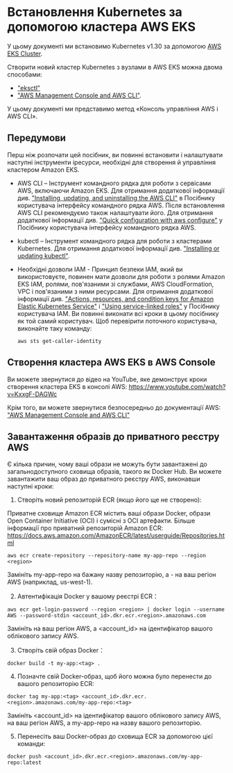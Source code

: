 # Встановлення Kubernetes за допомогою кластера AWS EKS

У цьому документі ми встановимо Kubernetes v1.30 за допомогою [AWS EKS Cluster](https://docs.aws.amazon.com/eks/latest/userguide/clusters.html).

Створити новий кластер Kubernetes з вузлами в AWS EKS можна двома способами:
- ["eksctl"](https://docs.aws.amazon.com/eks/latest/userguide/getting-started-eksctl.html)
- ["AWS Management Console and AWS CLI"](https://docs.aws.amazon.com/eks/latest/userguide/getting-started-console.html).

У цьому документі ми представимо метод «Консоль управління AWS і AWS CLI».

## Передумови

Перш ніж розпочати цей посібник, ви повинні встановити і налаштувати наступні інструменти іресурси, необхідні для створення й управління кластером Amazon EKS.

- AWS CLI – Інструмент командного рядка для роботи з сервісами AWS, включаючи Amazon EKS. Для отримання додаткової інформації див. ["Installing, updating, and uninstalling the AWS CLI"](https://docs.aws.amazon.com/cli/latest/userguide/getting-started-install.html) в Посібнику користувача інтерфейсу командного рядка AWS. Після встановлення AWS CLI рекомендуємо також налаштувати його. Для отримання додаткової інформації див. ["Quick configuration with aws configure"](https://docs.aws.amazon.com/cli/latest/userguide/cli-chap-configure.html#cli-configure-quickstart-config) у Посібнику користувача інтерфейсу командного рядка AWS.

- kubectl – Інструмент командного рядка для роботи з кластерами Kubernetes. Для отримання додаткової інформації див. ["Installing or updating kubectl"](https://docs.aws.amazon.com/eks/latest/userguide/install-kubectl.html).
- Необхідні дозволи IAM - Принцип безпеки IAM, який ви використовуєте, повинен мати дозволи для роботи з ролями Amazon EKS IAM, ролями, пов'язаними зі службами, AWS CloudFormation, VPC і пов'язаними з ними ресурсами. Для отримання додаткової інформації див. ["Actions, resources, and condition keys for Amazon Elastic Kubernetes Service"](https://docs.aws.amazon.com/service-authorization/latest/reference/list_amazonelastickubernetesservice.html) і ["Using service-linked roles"](https://docs.aws.amazon.com/IAM/latest/UserGuide/using-service-linked-roles.html) у Посібнику користувача IAM. Ви повинні виконати всі кроки в цьому посібнику як той самий користувач. Щоб перевірити поточного користувача, виконайте таку команду:

    ```
    aws sts get-caller-identity
    ```

## Створення кластера AWS EKS в AWS Console

Ви можете звернутися до відео на YouTube, яке демонструє кроки створення кластера EKS в консолі AWS:
https://www.youtube.com/watch?v=KxxgF-DAGWc

Крім того, ви можете звернутися безпосередньо до документації AWS: ["AWS Management Console and AWS CLI"](https://docs.aws.amazon.com/eks/latest/userguide/getting-started-console.html)

## Завантаження образів до приватного реєстру AWS

Є кілька причин, чому ваші образи не можуть бути завантажені до загальнодоступного сховища образів, такого як Docker Hub.
Ви можете завантажити ваш образ до приватного реєстру AWS, виконавши наступні кроки:

1. Створіть новий репозиторій ECR (якщо його ще не створено): 

Приватне сховище Amazon ECR містить ваші образи Docker, образи Open Container Initiative (OCI) і сумісні з OCI артефакти. Більше інформації про приватний репозиторій Amazon ECR: https://docs.aws.amazon.com/AmazonECR/latest/userguide/Repositories.html

```
aws ecr create-repository --repository-name my-app-repo --region <region> 
```

Замініть my-app-repo на бажану назву репозиторію, а <region> - на ваш регіон AWS (наприклад, us-west-1). 

2. Автентифікація Docker у вашому реєстрі ECR： 

```
aws ecr get-login-password --region <region> | docker login --username AWS --password-stdin <account_id>.dkr.ecr.<region>.amazonaws.com 
```

Замініть <region> на ваш регіон AWS, а <account_id> на ідентифікатор вашого облікового запису AWS. 

3. Створіть свій образ Docker： 

```
docker build -t my-app:<tag> .
```

4. Позначте свій Docker-образ, щоб його можна було перенести до вашого репозиторію ECR: 

```
docker tag my-app:<tag> <account_id>.dkr.ecr.<region>.amazonaws.com/my-app-repo:<tag>
```

Замініть <account_id> на ідентифікатор вашого облікового запису AWS, <region> на ваш регіон AWS, а my-app-repo на назву вашого репозиторію. 

5. Перенесіть ваш Docker-образ до сховища ECR за допомогою цієї команди: 

```
docker push <account_id>.dkr.ecr.<region>.amazonaws.com/my-app-repo:latest
```
